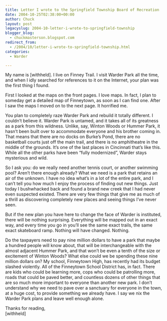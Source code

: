 ```yaml
---
title: Letter I wrote to the Springfield Township Board of Recreation
date: 2004-10-25T02:38:00+00:00
author: Chuck
layout: post
legacyslug: 2004-10-letter-i-wrote-to-springfield-township
blogger_blog:
  - chuckmasterson.blogspot.com
redirect_from:
  - /2004/10/letter-i-wrote-to-springfield-township.html
categories:
  - Warder

---
```

My name is [withheld]. I live on Finney Trail. I visit Warder Park all the
time, and when I idly searched for references to it on the Internet, your plan
was the first thing I found.

First I looked at the maps on the front pages. I love maps. In fact, I plan to
someday get a detailed map of Finneytown, as soon as I can find one. After I
saw the maps I moved on to the next page. It horrified me.

You plan to completely raze Warder Park and rebuild it totally different. I
couldn’t believe it. Warder Park is untamed, and it takes all of its greatness
as a park from this wildness. Unlike, say, Winton Woods or Hummer Park, it
hasn’t been built over to accommodate everyone and his brother coming in. That
means that there are no docks on Burke’s Pond, there are no basketball courts
just off the main trail, and there is no amphitheatre in the middle of the
grounds. It’s one of the last places in Cincinnati that’s like this. While all
the other parks have been “fully modernized”, Warder stays mysterious and wild.

So I ask you: do we really need another tennis court, or another swimming pool?
Aren’t there enough already? What we need is a park that retains an air of the
unknown. I have no idea what’s in a lot of the entire park, and I can’t tell
you how much I enjoy the process of finding out new things. Just today I
bushwhacked back and found a brand new creek that I had never even suspected
existed. There are very few things that give me as much of a thrill as
discovering completely new places and seeing things I’ve never seen. 

But if the new plan you have here to change the face of Warder is instituted,
there will be nothing surprising. Everything will be mapped out in an exact
way, and every time you go in you’ll see the same exact trails, the same exact
skateboard ramp. Nothing will have changed. Nothing.

Do the taxpayers need to pay nine million dollars to have a park that maybe a
hundred people will know about, that will be interchangeable with the almost
adjacent Hummer Park, and that won’t be even a tenth of the size or excitement
of Winton Woods? What else could we be spending these nine million dollars on?
My school, Finneytown High, has recently had its budget slashed violently. All
of the Finneytown School District has, in fact. There are kids who could be
learning more, cops who could be patrolling more, roads that could be paved
better, and countless dozens of other things that are so much more important to
everyone than another new park. I don’t understand why we need to pave over a
sanctuary for everyone in the town, at a huge cost, to provide something we
already have. I say we nix the Warder Park plans and leave well enough alone.

Thanks for reading,   
[withheld]
